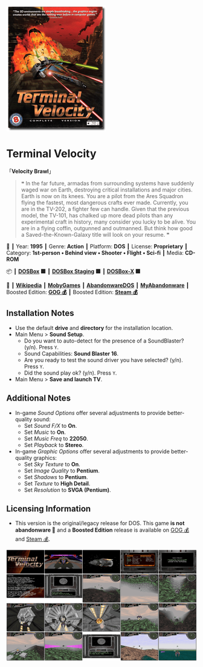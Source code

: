 ![](Thumbnail.png "application-thumbnail")

# Terminal Velocity

「**Velocity Brawl**」

> ❝ In the far future, armadas from surrounding systems have suddenly waged war on Earth, destroying critical installations and major cities. Earth is now on its knees. You are a pilot from the Ares Squadron flying the fastest, most dangerous crafts ever made. Currently, you are in the TV-202, a fighter few can handle. Given that the previous model, the TV-101, has chalked up more dead pilots than any experimental craft in history, many consider you lucky to be alive. You are in a flying coffin, outgunned and outmanned. But think how good a Saved-the-Known-Galaxy title will look on your resume. ❞
>

📌 ┃ Year: **1995** ┃ Genre: **Action** ┃ Platform: **DOS** ┃ License: **Proprietary** ┃ Category: **1st-person • Behind view • Shooter • Flight • Sci-fi** ┃ Media: **CD-ROM** 

📦 ┃ **[DOSBox](https://www.dosbox.com/) 🟩** ┃ **[DOSBox Staging](https://dosbox-staging.github.io/) 🟩** ┃ **[DOSBox-X](https://dosbox-x.com/) 🟩** 

📎 ┃ **[Wikipedia](https://en.wikipedia.org/wiki/Terminal_Velocity_(video_game))** ┃ **[MobyGames](https://www.mobygames.com/game/635/terminal-velocity/)** ┃ **[AbandonwareDOS](https://www.abandonwaredos.com/abandonware-game.php?abandonware=Terminal+Velocity&gid=1360)** ┃ **[MyAbandonware](https://www.myabandonware.com/game/terminal-velocity-2s9)** ┃ Boosted Edition: **[GOG 💰](https://www.gog.com/en/game/terminal_velocity_boosted_edition)** ┃ Boosted Edition: **[Steam 💰](https://store.steampowered.com/app/1956430/Terminal_Velocity_Boosted_Edition/)** 

## Installation Notes
- Use the default **drive** and **directory** for the installation location.
- Main Menu > **Sound Setup**.
  - Do you want to auto-detect for the presence of a SoundBlaster? (y/n). Press `Y`.
  - Sound Capabilities: **Sound Blaster 16**.
  - Are you ready to test the sound driver you have selected? (y/n). Press `Y`.
  - Did the sound play ok? (y/n). Press `Y`.
- Main Menu > **Save and launch TV**.

## Additional Notes
- In-game *Sound Options* offer several adjustments to provide better-quality sound:
  - Set *Sound F/X* to **On**.
  - Set *Music* to **On**.
  - Set *Music Freq* to **22050**.
  - Set *Playback* to **Stereo**.
- In-game *Graphic Options* offer several adjustments to provide better-quality graphics:
  - Set *Sky Texture* to **On**.
  - Set *Image Quality* to **Pentium**.
  - Set *Shadows* to **Pentium**.
  - Set *Texture* to **High Detail**.
  - Set *Resolution* to **SVGA (Pentium)**.

## Licensing Information
- This version is the original/legacy release for DOS. This game **is not abandonware 🚫** and a **Boosted Edition** release is available on [GOG 💰](https://www.gog.com/en/game/terminal_velocity_boosted_edition) and [Steam 💰](https://store.steampowered.com/app/1956430/Terminal_Velocity_Boosted_Edition/).

![](Montage.png "Terminal Velocity")

